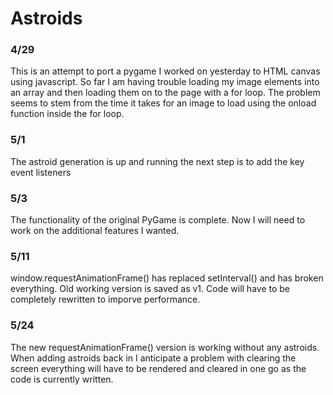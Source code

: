 # Astroids
### 4/29
This is an attempt to port a pygame I worked on yesterday to HTML canvas using javascript. So far I am having trouble loading my
image elements into an array and then loading them on to the page with a for loop. The problem seems to stem from the time
it takes for an image to load using the onload function inside the for loop.
### 5/1
The astroid generation is up and running the next step is to add the key event listeners
### 5/3
The functionality of the original PyGame is complete. Now I will need to work on the additional features I wanted.
### 5/11
window.requestAnimationFrame() has replaced setInterval() and has broken everything. Old working version is saved as v1. Code will have to be completely rewritten to imporve performance.
### 5/24
The new requestAnimationFrame() version is working without any astroids. When adding
astroids back in I anticipate a problem with clearing the screen everything will have to be rendered and cleared in one go as the code is currently written.
